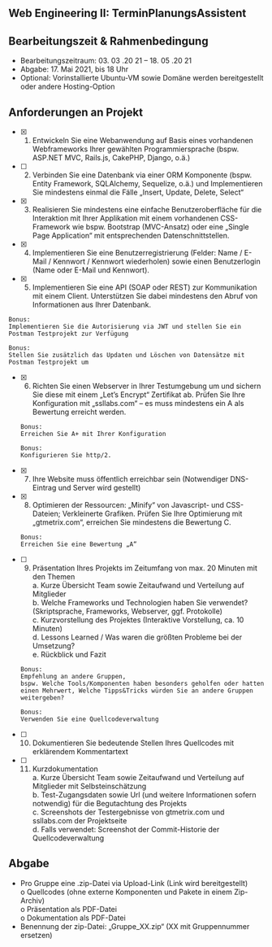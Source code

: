 ## Web Engineering II: TerminPlanungsAssistent

## Bearbeitungszeit & Rahmenbedingung

- Bearbeitungszeitraum: 03. 03 .20 21 – 18. 05 .20 21
- Abgabe: 17. Mai 2021, bis 18 Uhr
- Optional: Vorinstallierte Ubuntu-VM sowie Domäne werden bereitgestellt oder
    andere Hosting-Option

## Anforderungen an Projekt


 - [x]  1. Entwickeln Sie eine Webanwendung auf Basis eines vorhandenen Webframeworks
        Ihrer gewählten Programmiersprache (bspw. ASP.NET MVC, Rails.js, CakePHP,
        Django, o.ä.)
- [ ]   2. Verbinden Sie eine Datenbank via einer ORM Komponente (bspw. Entity Framework,
        SQLAlchemy, Sequelize, o.ä.) und Implementieren Sie mindestens einmal die Fälle
        „Insert, Update, Delete, Select“

- [x]   3. Realisieren Sie mindestens eine einfache Benutzeroberfläche für die Interaktion mit
        Ihrer Applikation mit einem vorhandenen CSS-Framework wie bspw. Bootstrap
        (MVC-Ansatz) oder eine „Single Page Application“ mit entsprechenden
        Datenschnittstellen.

- [x]   4. Implementieren Sie eine Benutzerregistrierung (Felder: Name / E-Mail / Kennwort /
        Kennwort wiederholen) sowie einen Benutzerlogin (Name oder E-Mail und
        Kennwort).
- [x]   5. Implementieren Sie eine API (SOAP oder REST) zur Kommunikation mit einem Client.
        Unterstützen Sie dabei mindestens den Abruf von Informationen aus Ihrer
        Datenbank.
  ```
  Bonus:
  Implementieren Sie die Autorisierung via JWT und stellen Sie ein Postman Testprojekt zur Verfügung 

  Bonus:
  Stellen Sie zusätzlich das Updaten und Löschen von Datensätze mit
  Postman Testprojekt um
  ```
    
- [x] 6. Richten Sie einen Webserver in Ihrer Testumgebung um und sichern Sie diese mit
    einem „Let’s Encrypt“ Zertifikat ab. Prüfen Sie Ihre Konfiguration mit „ssllabs.com“ –
    es muss mindestens ein A als Bewertung erreicht werden.
    ```
    Bonus:
    Erreichen Sie A+ mit Ihrer Konfiguration

    Bonus:
    Konfigurieren Sie http/2.
    ```

- [x] 7. Ihre Website muss öffentlich erreichbar sein (Notwendiger DNS-Eintrag und Server
    wird gestellt)
- [x] 8. Optimieren der Ressourcen: „Minify“ von Javascript- und CSS-Dateien; Verkleinerte
    Grafiken. Prüfen Sie Ihre Optimierung mit „gtmetrix.com“, erreichen Sie mindestens
    die Bewertung C.
    ```
    Bonus:
    Erreichen Sie eine Bewertung „A“
    ```
    
- [ ] 9. Präsentation Ihres Projekts im Zeitumfang von max. 20 Minuten mit den Themen <br>
    a. Kurze Übersicht Team sowie Zeitaufwand und Verteilung auf Mitglieder <br>
    b. Welche Frameworks und Technologien haben Sie verwendet? (Skriptsprache,
       Frameworks, Webserver, ggf. Protokolle) <br>
    c. Kurzvorstellung des Projektes (Interaktive Vorstellung, ca. 10 Minuten) <br>
    d. Lessons Learned / Was waren die größten Probleme bei der Umsetzung? <br>
    e. Rückblick und Fazit <br>
    ```
    Bonus:
    Empfehlung an andere Gruppen,
    bspw. Welche Tools/Komponenten haben besonders geholfen oder hatten
    einen Mehrwert, Welche Tipps&Tricks würden Sie an andere Gruppen
    weitergeben?
    ```

    ```
    Bonus:
    Verwenden Sie eine Quellcodeverwaltung
    ```

- [ ] 10. Dokumentieren Sie bedeutende Stellen Ihres Quellcodes mit erklärendem
    Kommentartext
- [ ] 11. Kurzdokumentation <br>
    a. Kurze Übersicht Team sowie Zeitaufwand und Verteilung auf Mitglieder mit
       Selbsteinschätzung <br>
    b. Test-Zugangsdaten sowie Url (und weitere Informationen sofern notwendig)
       für die Begutachtung des Projekts <br>
    c. Screenshots der Testergebnisse von gtmetrix.com und ssllabs.com der
       Projektseite <br>
    d. Falls verwendet: Screenshot der Commit-Historie der Quellcodeverwaltung <br>

## Abgabe

- Pro Gruppe eine .zip-Datei via Upload-Link (Link wird bereitgestellt) <br>
    o Quellcodes (ohne externe Komponenten und Pakete in einem Zip-Archiv) <br>
    o Präsentation als PDF-Datei <br>
    o Dokumentation als PDF-Datei <br>
- Benennung der zip-Datei: „Gruppe_XX.zip“ (XX mit Gruppennummer ersetzen)


